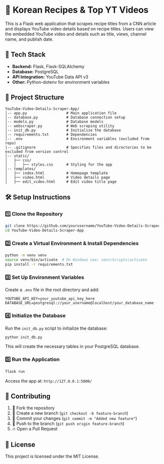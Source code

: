 # 🍜 Korean Recipes & Top YT Videos

This is a Flask web application that scrapes recipe titles from a CNN article and displays YouTube video details based on recipe titles. Users can view the embedded YouTube video and details such as title, views, channel name, and publish date.

## 🚀 Tech Stack

- **Backend:** Flask, Flask-SQLAlchemy
- **Database:** PostgreSQL
- **API Integration:** YouTube Data API v3
- **Other:** Python-dotenv for environment variables

## 📂 Project Structure

```
YouTube-Video-Details-Scraper-App/
│-- app.py                  # Main application file
│-- database.py             # Database connection setup
│-- models.py               # Database models
│-- webscraper.py           # Web scraping utility
│-- init_db.py              # Initialize the database
│-- requirements.txt        # Dependencies
│-- .env                    # Environment variables (excluded from repo)
|-- .gitignore              # Specifies files and directories to be excluded from version control
│-- static/
│   ├── css/
│   │   ├── styles.css      # Styling for the app
│-- templates/
│   ├── index.html          # Homepage template
│   ├── video.html          # Video details page
│   ├── edit_video.html     # Edit video title page
```

## 🛠️ Setup Instructions

### 1️⃣ Clone the Repository

```sh
git clone https://github.com/yourusername/YouTube-Video-Details-Scraper-App.git
cd YouTube-Video-Details-Scraper-App
```

### 2️⃣ Create a Virtual Environment & Install Dependencies

```sh
python -m venv venv
source venv/bin/activate  # On Windows use: venv\Scripts\activate
pip install -r requirements.txt
```

### 3️⃣ Set Up Environment Variables

Create a `.env` file in the root directory and add:

```
YOUTUBE_API_KEY=your_youtube_api_key_here
DATABASE_URL=postgresql://your_username@localhost/your_database_name
```

### 4️⃣ Initialize the Database

Run the `init_db.py` script to initialize the database:

```sh
python init_db.py
```

This will create the necessary tables in your PostgreSQL database.

### 5️⃣ Run the Application

```sh
flask run
```

Access the app at: `http://127.0.0.1:5000/`

## 🤝 Contributing

1. 🍴 Fork the repository
2. 🌱 Create a new branch (`git checkout -b feature-branch`)
3. 💾 Commit your changes (`git commit -m "Added new feature"`)
4. 🚀 Push to the branch (`git push origin feature-branch`)
5. 🔥 Open a Pull Request

## 📜 License

This project is licensed under the MIT License.
